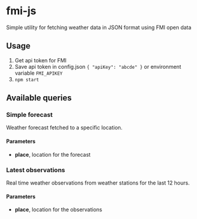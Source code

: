 # fmi-js
Simple utility for fetching weather data in JSON format using FMI open data

## Usage

1. Get api token for FMI
1. Save api token in config.json `{ "apiKey": "abcde" }` or environment variable `FMI_APIKEY`
1. `npm start`

## Available queries

### Simple forecast

Weather forecast fetched to a specific location.

#### Parameters

* __place__, location for the forecast

### Latest observations

Real time weather observations from weather stations for the last 12 hours.

#### Parameters

* __place__, location for the observations

